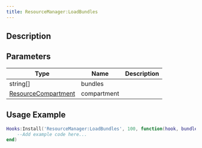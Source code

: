 ```yaml
---
title: ResourceManager:LoadBundles
---
```

## Description



## Parameters

| Type                                                              | Name        | Description                    |
| ----------------------------------------------------------------- | ----------- | ------------------------------ |
| string[]                                                          | bundles     |                                |
| [ResourceCompartment](/vext/ref/shared/class/resourcecompartment) | compartment |                                |

## Usage Example

``` lua
Hooks:Install('ResourceManager:LoadBundles', 100, function(hook, bundles, compartment)
    --Add example code here...
end)
```
